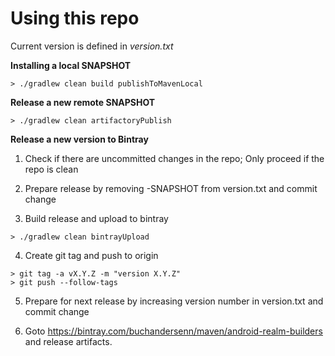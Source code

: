 # Using this repo

Current version is defined in *version.txt*

**Installing a local SNAPSHOT**

```shell-script
> ./gradlew clean build publishToMavenLocal
```

**Release a new remote SNAPSHOT**

```shell-script
> ./gradlew clean artifactoryPublish
```

**Release a new version to Bintray**

1) Check if there are uncommitted changes in the repo; Only proceed if the repo is clean

2) Prepare release by removing -SNAPSHOT from version.txt and commit change

3) Build release and upload to bintray

```shell-script
> ./gradlew clean bintrayUpload
```

4) Create git tag and push to origin

```shell-script
> git tag -a vX.Y.Z -m "version X.Y.Z"
> git push --follow-tags
```

5) Prepare for next release by increasing version number in version.txt and commit change

3) Goto https://bintray.com/buchandersenn/maven/android-realm-builders and release artifacts.